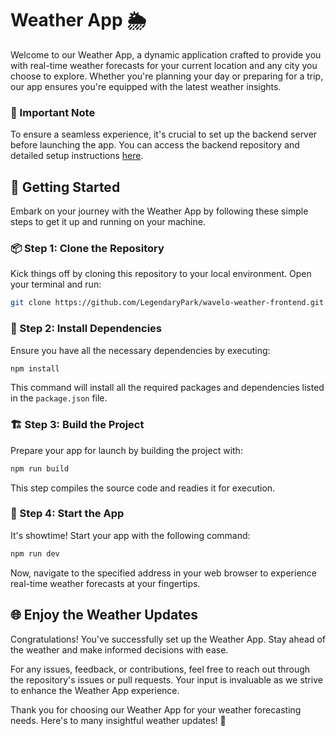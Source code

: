 # Weather App 🌦️

Welcome to our Weather App, a dynamic application crafted to provide you with real-time weather forecasts for your current location and any city you choose to explore. Whether you're planning your day or preparing for a trip, our app ensures you're equipped with the latest weather insights.

### 🚨 Important Note
To ensure a seamless experience, it's crucial to set up the backend server before launching the app. You can access the backend repository and detailed setup instructions [here](https://github.com/LegendaryPark/wavelo-weather-backend).

## 🚀 Getting Started

Embark on your journey with the Weather App by following these simple steps to get it up and running on your machine.

### 📦 Step 1: Clone the Repository

Kick things off by cloning this repository to your local environment. Open your terminal and run:

```bash
git clone https://github.com/LegendaryPark/wavelo-weather-frontend.git
```

### 🔧 Step 2: Install Dependencies

Ensure you have all the necessary dependencies by executing:

```bash
npm install
```

This command will install all the required packages and dependencies listed in the `package.json` file.

### 🏗️ Step 3: Build the Project

Prepare your app for launch by building the project with:

```bash
npm run build
```

This step compiles the source code and readies it for execution.

### 🎉 Step 4: Start the App

It's showtime! Start your app with the following command:

```bash
npm run dev
```

Now, navigate to the specified address in your web browser to experience real-time weather forecasts at your fingertips.

## 🌐 Enjoy the Weather Updates

Congratulations! You've successfully set up the Weather App. Stay ahead of the weather and make informed decisions with ease.

For any issues, feedback, or contributions, feel free to reach out through the repository's issues or pull requests. Your input is invaluable as we strive to enhance the Weather App experience.

Thank you for choosing our Weather App for your weather forecasting needs. Here's to many insightful weather updates! 🌈
